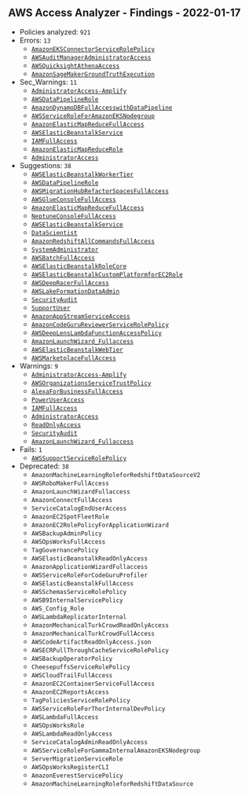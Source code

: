 ## AWS Access Analyzer - Findings - 2022-01-17

- Policies analyzed: `921`
- Errors: `13`
  - [`AmazonEKSConnectorServiceRolePolicy`](./AmazonEKSConnectorServiceRolePolicy.json)
  - [`AWSAuditManagerAdministratorAccess`](./AWSAuditManagerAdministratorAccess.json)
  - [`AWSQuicksightAthenaAccess`](./AWSQuicksightAthenaAccess.json)
  - [`AmazonSageMakerGroundTruthExecution`](./AmazonSageMakerGroundTruthExecution.json)
- Sec_Warnings: `11`
  - [`AdministratorAccess-Amplify`](./AdministratorAccess-Amplify.json)
  - [`AWSDataPipelineRole`](./AWSDataPipelineRole.json)
  - [`AmazonDynamoDBFullAccesswithDataPipeline`](./AmazonDynamoDBFullAccesswithDataPipeline.json)
  - [`AWSServiceRoleForAmazonEKSNodegroup`](./AWSServiceRoleForAmazonEKSNodegroup.json)
  - [`AmazonElasticMapReduceFullAccess`](./AmazonElasticMapReduceFullAccess.json)
  - [`AWSElasticBeanstalkService`](./AWSElasticBeanstalkService.json)
  - [`IAMFullAccess`](./IAMFullAccess.json)
  - [`AmazonElasticMapReduceRole`](./AmazonElasticMapReduceRole.json)
  - [`AdministratorAccess`](./AdministratorAccess.json)
- Suggestions: `38`
  - [`AWSElasticBeanstalkWorkerTier`](./AWSElasticBeanstalkWorkerTier.json)
  - [`AWSDataPipelineRole`](./AWSDataPipelineRole.json)
  - [`AWSMigrationHubRefactorSpacesFullAccess`](./AWSMigrationHubRefactorSpacesFullAccess.json)
  - [`AWSGlueConsoleFullAccess`](./AWSGlueConsoleFullAccess.json)
  - [`AmazonElasticMapReduceFullAccess`](./AmazonElasticMapReduceFullAccess.json)
  - [`NeptuneConsoleFullAccess`](./NeptuneConsoleFullAccess.json)
  - [`AWSElasticBeanstalkService`](./AWSElasticBeanstalkService.json)
  - [`DataScientist`](./DataScientist.json)
  - [`AmazonRedshiftAllCommandsFullAccess`](./AmazonRedshiftAllCommandsFullAccess.json)
  - [`SystemAdministrator`](./SystemAdministrator.json)
  - [`AWSBatchFullAccess`](./AWSBatchFullAccess.json)
  - [`AWSElasticBeanstalkRoleCore`](./AWSElasticBeanstalkRoleCore.json)
  - [`AWSElasticBeanstalkCustomPlatformforEC2Role`](./AWSElasticBeanstalkCustomPlatformforEC2Role.json)
  - [`AWSDeepRacerFullAccess`](./AWSDeepRacerFullAccess.json)
  - [`AWSLakeFormationDataAdmin`](./AWSLakeFormationDataAdmin.json)
  - [`SecurityAudit`](./SecurityAudit.json)
  - [`SupportUser`](./SupportUser.json)
  - [`AmazonAppStreamServiceAccess`](./AmazonAppStreamServiceAccess.json)
  - [`AmazonCodeGuruReviewerServiceRolePolicy`](./AmazonCodeGuruReviewerServiceRolePolicy.json)
  - [`AWSDeepLensLambdaFunctionAccessPolicy`](./AWSDeepLensLambdaFunctionAccessPolicy.json)
  - [`AmazonLaunchWizard_Fullaccess`](./AmazonLaunchWizard_Fullaccess.json)
  - [`AWSElasticBeanstalkWebTier`](./AWSElasticBeanstalkWebTier.json)
  - [`AWSMarketplaceFullAccess`](./AWSMarketplaceFullAccess.json)
- Warnings: `9`
  - [`AdministratorAccess-Amplify`](./AdministratorAccess-Amplify.json)
  - [`AWSOrganizationsServiceTrustPolicy`](./AWSOrganizationsServiceTrustPolicy.json)
  - [`AlexaForBusinessFullAccess`](./AlexaForBusinessFullAccess.json)
  - [`PowerUserAccess`](./PowerUserAccess.json)
  - [`IAMFullAccess`](./IAMFullAccess.json)
  - [`AdministratorAccess`](./AdministratorAccess.json)
  - [`ReadOnlyAccess`](./ReadOnlyAccess.json)
  - [`SecurityAudit`](./SecurityAudit.json)
  - [`AmazonLaunchWizard_Fullaccess`](./AmazonLaunchWizard_Fullaccess.json)
- Fails: `1`
  - [`AWSSupportServiceRolePolicy`](./AWSSupportServiceRolePolicy.json)
- Deprecated: `38`
  - `AmazonMachineLearningRoleforRedshiftDataSourceV2`
  - `AWSRoboMakerFullAccess`
  - `AmazonLaunchWizardFullaccess`
  - `AmazonConnectFullAccess`
  - `ServiceCatalogEndUserAccess`
  - `AmazonEC2SpotFleetRole`
  - `AmazonEC2RolePolicyForApplicationWizard`
  - `AWSBackupAdminPolicy`
  - `AWSOpsWorksFullAccess`
  - `TagGovernancePolicy`
  - `AWSElasticBeanstalkReadOnlyAccess`
  - `AmazonApplicationWizardFullaccess`
  - `AWSServiceRoleForCodeGuruProfiler`
  - `AWSElasticBeanstalkFullAccess`
  - `AWSSchemasServiceRolePolicy`
  - `AWSB9InternalServicePolicy`
  - `AWS_Config_Role`
  - `AWSLambdaReplicatorInternal`
  - `AmazonMechanicalTurkCrowdReadOnlyAccess`
  - `AmazonMechanicalTurkCrowdFullAccess`
  - `AWSCodeArtifactReadOnlyAccess.json`
  - `AWSECRPullThroughCacheServiceRolePolicy`
  - `AWSBackupOperatorPolicy`
  - `CheesepuffsServiceRolePolicy`
  - `AWSCloudTrailFullAccess`
  - `AmazonEC2ContainerServiceFullAccess`
  - `AmazonEC2ReportsAccess`
  - `TagPoliciesServiceRolePolicy`
  - `AWSServiceRoleForThorInternalDevPolicy`
  - `AWSLambdaFullAccess`
  - `AWSOpsWorksRole`
  - `AWSLambdaReadOnlyAccess`
  - `ServiceCatalogAdminReadOnlyAccess`
  - `AWSServiceRoleForGammaInternalAmazonEKSNodegroup`
  - `ServerMigrationServiceRole`
  - `AWSOpsWorksRegisterCLI`
  - `AmazonEverestServicePolicy`
  - `AmazonMachineLearningRoleforRedshiftDataSource`
